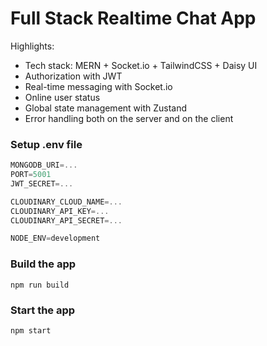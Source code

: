 # Full Stack Realtime Chat App 

Highlights:
- Tech stack: MERN + Socket.io + TailwindCSS + Daisy UI
- Authorization with JWT
- Real-time messaging with Socket.io
- Online user status
- Global state management with Zustand
- Error handling both on the server and on the client



### Setup .env file

```js
MONGODB_URI=...
PORT=5001
JWT_SECRET=...

CLOUDINARY_CLOUD_NAME=...
CLOUDINARY_API_KEY=...
CLOUDINARY_API_SECRET=...

NODE_ENV=development
```

### Build the app

```shell
npm run build
```

### Start the app

```shell
npm start
```
